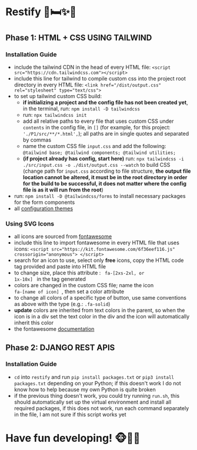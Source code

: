 # Restify 🐒🛏️✨🌙

## Phase 1: HTML + CSS USING TAILWIND

### Installation Guide
- include the tailwind CDN in the head of every HTML file: `<script src="https://cdn.tailwindcss.com"></script>`
- include this line for tailwind to compile custom css into the project root directory in every HTML file: `<link href="/dist/output.css" rel="stylesheet" type="text/css">` 
- to set up tailwind custom CSS build:
  * **if initializing a project and the config file has not been created yet**, in the terminal, run: `npm install -D tailwindcss`
  * run: `npx tailwindcss init`
  * add all relative paths to every file that uses custom CSS under `contents` in the config file, in `[]` (for example, for this project: `'./P1/src/**/*.html',`);    all paths are in single quotes and separated by commas
  * name the custom CSS file `input.css` and add the following: ``` @tailwind base; @tailwind components; @tailwind utilities; ```
  * **(if project already has config, start here)** run: `npx tailwindcss -i ./src/input.css -o ./dist/output.css --watch` to build CSS (change path for `input.css` according to file structure, **the output file location cannot be altered, it must be in the root directory in order for the build to be successful, it does not matter where the config file is as it will run from the root**)
- run: `npm install -D @tailwindcss/forms` to install necessary packages for the form components
- all [configuration themes](https://tailwindcss.com/docs/theme)

  
### Using SVG Icons
- all icons are sourced from [fontawesome](https://fontawesome.com)
- include this line to import fontawesome in every HTML file that uses icons: `<script src="https://kit.fontawesome.com/6f36eef116.js" crossorigin="anonymous"> </script>`
- search for an icon to use, select only **free** icons, copy the HTML code tag provided and paste into HTML file 
- to change size, place this attribute : <code> fa-[2xs-2xl, or 1x-10x] </code> in the tag generated
- colors are changed in the custom CSS file; name the icon <code> fa-[name of icon] </code>, then set a color attribute
- to change all colors of a specific type of button, use same conventions as above with the type (e.g.: `.fa-solid`)
- **update** colors are inherited from text colors in the parent, so when the icon is in a div set the text color in the div and the icon will automatically inherit  this color
- the fontawesome [documentation](https://fontawesome.com/docs) 


## Phase 2: DJANGO REST APIS

### Installation Guide
- `cd` into `restify` and run `pip install packages.txt` or `pip3 install packages.txt` depending on your Python; if this doesn't work I do not know how to help because my own Python is quite broken
- if the previous thing doesn't work, you could try running `run.sh`, this should automatically set up the virtual environment and install all required packages, if this does not work, run each command separately in the file, I am not sure if this script works yet

# Have fun developing! 🐵:frog:🎆

  

